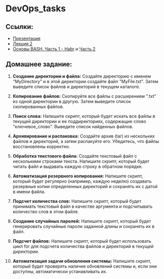 # DevOps_tasks

## Ссылки:
* [Презентация](https://t.me/c/2151660210/209)
* [Лекция 2](https://almanitkz-my.sharepoint.com/:v:/g/personal/iraimkulov_jmart_kz/ESsNWkj1KtZFrDgIuRVZUfYBe7dmTw_bc0_7xh6MmgDC-g?e=0w5thF&nav=eyJwbGF5YmFja09wdGlvbnMiOnt9LCJyZWZlcnJhbEluZm8iOnsicmVmZXJyYWxBcHAiOiJTdHJlYW1QbGF5bGlzdCIsInJlZmVycmFsTW9kZSI6Im1pcyIsInJlZmVycmFsVmlldyI6InZpZGVvYWN0aW9ucy1zaGFyZSIsInJlZmVycmFsUGxheWJhY2tTZXNzaW9uSWQiOiJjN2JhOTNjZS1jNzUwLTQyYmEtOWVkYS0zNTA0OWQyMGRhMjQifX0=)
* [Основы BASH. Часть 1 - Habr](https://habr.com/ru/articles/47163/) и [Часть 2](https://habr.com/ru/articles/52871/)

## Домашнее задание:

1. **Создание директории и файла:**
  Создайте директорию с именем "MyDirectory" и в этой директории создайте файл "MyFile.txt". Затем выведите список файлов и директорий в текущем каталоге.

2. **Копирование файлов:**
  Скопируйте все файлы с расширением ".txt" из одной директории в другую. Затем выведите список скопированных файлов.

3. **Поиск слова:**
  Напишите скрипт, который будет искать все файлы в текущей директории и ее поддиректориях, содержащие слово "ключевое_слово". Выведите список найденных файлов.

4. **Архивирование и распаковка:**
  Создайте архив (tar) из нескольких файлов и директорий, а затем распакуйте его. Убедитесь, что файлы восстановлены корректно.

5. **Обработка текстового файла:**
  Создайте текстовый файл с несколькими строками текста. Напишите скрипт, который будет читать файл и выдавать каждую строку в обратном порядке.

6. **Автоматизация резервного копирования:**
  Напишите скрипт, который будет регулярно (например, каждую неделю) создавать резервные копии определенных директорий и сохранять их с датой в имени файла.

7. **Подсчет количества слов:**
  Напишите скрипт, который будет принимать текстовый файл в качестве аргумента и подсчитывать количество слов в этом файле.

8. **Создание случайных паролей:**
  Напишите скрипт, который будет генерировать случайные пароли заданной длины и сохранять их в файл.

9. **Подсчет файлов:**
  Напишите скрипт, который будет использовать цикл for для подсчета количества файлов и директорий в текущей директории.

10. **Автоматизация задачи обновления системы:**
  Напишите скрипт, который будет проверять наличие обновлений системы и, если они доступны, автоматически устанавливать их.